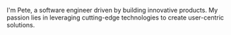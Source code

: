 I'm Pete, a software engineer driven by building innovative products. My passion lies in leveraging cutting-edge technologies to create user-centric solutions.
